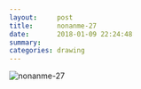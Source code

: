 ```yaml
---
layout:     post
title:      nonanme-27
date:       2018-01-09 22:24:48
summary:    
categories: drawing
---
```

![nonanme-27](/images/diary/nonanme27.png "a tree in the wood.")
